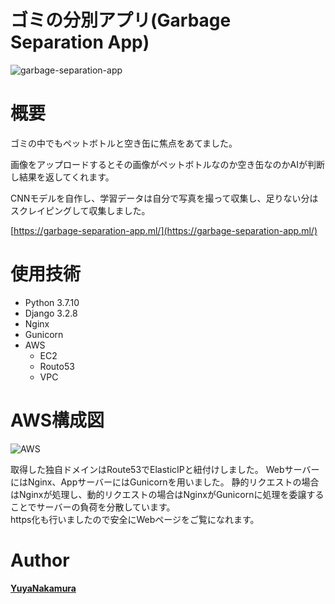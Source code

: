 # ゴミの分別アプリ(Garbage Separation App)  

![garbage-separation-app](https://user-images.githubusercontent.com/84562508/138389413-9358c625-2b11-473f-a63b-5f1de29b06da.png)   


# 概要

ゴミの中でもペットボトルと空き缶に焦点をあてました。  

画像をアップロードするとその画像がペットボトルなのか空き缶なのかAIが判断し結果を返してくれます。  

CNNモデルを自作し、学習データは自分で写真を撮って収集し、足りない分はスクレイピングして収集しました。
  
[https://garbage-separation-app.ml/](https://garbage-separation-app.ml/)  
 
# 使用技術
 
* Python 3.7.10
* Django 3.2.8
* Nginx
* Gunicorn
* AWS
  * EC2
  * Routo53
  * VPC
 
# AWS構成図
  
![AWS](https://user-images.githubusercontent.com/84562508/138400766-8ae237e8-bef4-4a5f-b28c-a5912b5ee295.png)
  
取得した独自ドメインはRoute53でElasticIPと紐付けしました。
WebサーバーにはNginx、AppサーバーにはGunicornを用いました。
静的リクエストの場合はNginxが処理し、動的リクエストの場合はNginxがGunicornに処理を委譲することでサーバーの負荷を分散しています。  
https化も行いましたので安全にWebページをご覧になれます。

# Author
[**YuyaNakamura**](https://twitter.com/yuya_0139)
